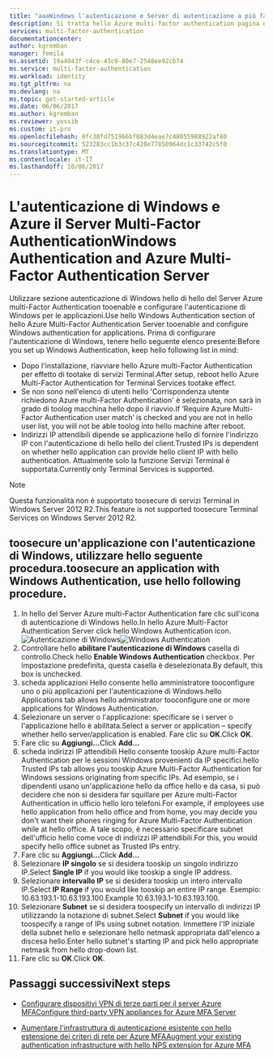 ```yaml
---
title: "aaaWindows l'autenticazione e Server di autenticazione a più fattori di Azure | Documenti Microsoft"
description: Si tratta hello Azure multi-factor authentication pagina di supporto della distribuzione di autenticazione di Windows e il Server Azure multi-Factor Authentication.
services: multi-factor-authentication
documentationcenter: 
author: kgremban
manager: femila
ms.assetid: 19a4043f-c4ce-43c0-80e7-2548ee92cb74
ms.service: multi-factor-authentication
ms.workload: identity
ms.tgt_pltfrm: na
ms.devlang: na
ms.topic: get-started-article
ms.date: 06/06/2017
ms.author: kgremban
ms.reviewer: yossib
ms.custom: it-pro
ms.openlocfilehash: 0fc38fd751966bf883d4eae7c48055988922af80
ms.sourcegitcommit: 523283cc1b3c37c428e77850964dc1c33742c5f0
ms.translationtype: MT
ms.contentlocale: it-IT
ms.lasthandoff: 10/06/2017
---
```

# <a name="windows-authentication-and-azure-multi-factor-authentication-server"></a><span data-ttu-id="6e559-103">L'autenticazione di Windows e Azure il Server Multi-Factor Authentication</span><span class="sxs-lookup"><span data-stu-id="6e559-103">Windows Authentication and Azure Multi-Factor Authentication Server</span></span>
<span data-ttu-id="6e559-104">Utilizzare sezione autenticazione di Windows hello di hello del Server Azure multi-Factor Authentication tooenable e configurare l'autenticazione di Windows per le applicazioni.</span><span class="sxs-lookup"><span data-stu-id="6e559-104">Use hello Windows Authentication section of hello Azure Multi-Factor Authentication Server tooenable and configure Windows authentication for applications.</span></span> <span data-ttu-id="6e559-105">Prima di configurare l'autenticazione di Windows, tenere hello seguente elenco presente:</span><span class="sxs-lookup"><span data-stu-id="6e559-105">Before you set up Windows Authentication, keep hello following list in mind:</span></span>

* <span data-ttu-id="6e559-106">Dopo l'installazione, riavviare hello Azure multi-Factor Authentication per effetto di tootake di servizi Terminal.</span><span class="sxs-lookup"><span data-stu-id="6e559-106">After setup, reboot hello Azure Multi-Factor Authentication for Terminal Services tootake effect.</span></span>
* <span data-ttu-id="6e559-107">Se non sono nell'elenco di utenti hello 'Corrispondenza utente richiedono Azure multi-Factor Authentication' è selezionata, non sarà in grado di toolog macchina hello dopo il riavvio.</span><span class="sxs-lookup"><span data-stu-id="6e559-107">If ‘Require Azure Multi-Factor Authentication user match’ is checked and you are not in hello user list, you will not be able toolog into hello machine after reboot.</span></span>
* <span data-ttu-id="6e559-108">Indirizzi IP attendibili dipende se applicazione hello di fornire l'indirizzo IP con l'autenticazione di hello hello del client.</span><span class="sxs-lookup"><span data-stu-id="6e559-108">Trusted IPs is dependent on whether hello application can provide hello client IP with hello authentication.</span></span> <span data-ttu-id="6e559-109">Attualmente solo la funzione Servizi Terminal è supportata.</span><span class="sxs-lookup"><span data-stu-id="6e559-109">Currently only Terminal Services is supported.</span></span>  

> [!NOTE]
> <span data-ttu-id="6e559-110">Questa funzionalità non è supportato toosecure di servizi Terminal in Windows Server 2012 R2.</span><span class="sxs-lookup"><span data-stu-id="6e559-110">This feature is not supported toosecure Terminal Services on Windows Server 2012 R2.</span></span>

## <a name="toosecure-an-application-with-windows-authentication-use-hello-following-procedure"></a><span data-ttu-id="6e559-111">toosecure un'applicazione con l'autenticazione di Windows, utilizzare hello seguente procedura.</span><span class="sxs-lookup"><span data-stu-id="6e559-111">toosecure an application with Windows Authentication, use hello following procedure.</span></span>
1. <span data-ttu-id="6e559-112">In hello del Server Azure multi-Factor Authentication fare clic sull'icona di autenticazione di Windows hello.</span><span class="sxs-lookup"><span data-stu-id="6e559-112">In hello Azure Multi-Factor Authentication Server click hello Windows Authentication icon.</span></span>
   <span data-ttu-id="6e559-113">![Autenticazione di Windows](./media/multi-factor-authentication-get-started-server-windows/windowsauth.png)</span><span class="sxs-lookup"><span data-stu-id="6e559-113">![Windows Authentication](./media/multi-factor-authentication-get-started-server-windows/windowsauth.png)</span></span>
2. <span data-ttu-id="6e559-114">Controllare hello **abilitare l'autenticazione di Windows** casella di controllo.</span><span class="sxs-lookup"><span data-stu-id="6e559-114">Check hello **Enable Windows Authentication** checkbox.</span></span> <span data-ttu-id="6e559-115">Per impostazione predefinita, questa casella è deselezionata.</span><span class="sxs-lookup"><span data-stu-id="6e559-115">By default, this box is unchecked.</span></span>
3. <span data-ttu-id="6e559-116">scheda applicazioni Hello consente hello amministratore tooconfigure uno o più applicazioni per l'autenticazione di Windows.</span><span class="sxs-lookup"><span data-stu-id="6e559-116">hello Applications tab allows hello administrator tooconfigure one or more applications for Windows Authentication.</span></span>
4. <span data-ttu-id="6e559-117">Selezionare un server o l'applicazione: specificare se i server o l'applicazione hello è abilitata.</span><span class="sxs-lookup"><span data-stu-id="6e559-117">Select a server or application – specify whether hello server/application is enabled.</span></span> <span data-ttu-id="6e559-118">Fare clic su **OK**.</span><span class="sxs-lookup"><span data-stu-id="6e559-118">Click **OK**.</span></span>
5. <span data-ttu-id="6e559-119">Fare clic su **Aggiungi...**</span><span class="sxs-lookup"><span data-stu-id="6e559-119">Click **Add…**</span></span>
6. <span data-ttu-id="6e559-120">scheda indirizzi IP attendibili Hello consente tooskip Azure multi-Factor Authentication per le sessioni Windows provenienti da IP specifici.</span><span class="sxs-lookup"><span data-stu-id="6e559-120">hello Trusted IPs tab allows you tooskip Azure Multi-Factor Authentication for Windows sessions originating from specific IPs.</span></span> <span data-ttu-id="6e559-121">Ad esempio, se i dipendenti usano un'applicazione hello da office hello e da casa, si può decidere che non si desidera far squillare per Azure multi-Factor Authentication in ufficio hello loro telefoni.</span><span class="sxs-lookup"><span data-stu-id="6e559-121">For example, if employees use hello application from hello office and from home, you may decide you don't want their phones ringing for Azure Multi-Factor Authentication while at hello office.</span></span> <span data-ttu-id="6e559-122">A tale scopo, è necessario specificare subnet dell'ufficio hello come voce di indirizzi IP attendibili.</span><span class="sxs-lookup"><span data-stu-id="6e559-122">For this, you would specify hello office subnet as Trusted IPs entry.</span></span>
7. <span data-ttu-id="6e559-123">Fare clic su **Aggiungi...**</span><span class="sxs-lookup"><span data-stu-id="6e559-123">Click **Add…**</span></span>
8. <span data-ttu-id="6e559-124">Selezionare **IP singolo** se si desidera tooskip un singolo indirizzo IP.</span><span class="sxs-lookup"><span data-stu-id="6e559-124">Select **Single IP** if you would like tooskip a single IP address.</span></span>
9. <span data-ttu-id="6e559-125">Selezionare **intervallo IP** se si desidera tooskip un intero intervallo IP.</span><span class="sxs-lookup"><span data-stu-id="6e559-125">Select **IP Range** if you would like tooskip an entire IP range.</span></span> <span data-ttu-id="6e559-126">Esempio: 10.63.193.1-10.63.193.100.</span><span class="sxs-lookup"><span data-stu-id="6e559-126">Example 10.63.193.1-10.63.193.100.</span></span>
10. <span data-ttu-id="6e559-127">Selezionare **Subnet** se si desidera toospecify un intervallo di indirizzi IP utilizzando la notazione di subnet.</span><span class="sxs-lookup"><span data-stu-id="6e559-127">Select **Subnet** if you would like toospecify a range of IPs using subnet notation.</span></span> <span data-ttu-id="6e559-128">Immettere l'IP iniziale della subnet hello e selezionare hello netmask appropriata dall'elenco a discesa hello.</span><span class="sxs-lookup"><span data-stu-id="6e559-128">Enter hello subnet's starting IP and pick hello appropriate netmask from hello drop-down list.</span></span>
11. <span data-ttu-id="6e559-129">Fare clic su **OK**.</span><span class="sxs-lookup"><span data-stu-id="6e559-129">Click **OK**.</span></span>

## <a name="next-steps"></a><span data-ttu-id="6e559-130">Passaggi successivi</span><span class="sxs-lookup"><span data-stu-id="6e559-130">Next steps</span></span>

- [<span data-ttu-id="6e559-131">Configurare dispositivi VPN di terze parti per il server Azure MFA</span><span class="sxs-lookup"><span data-stu-id="6e559-131">Configure third-party VPN appliances for Azure MFA Server</span></span>](multi-factor-authentication-advanced-vpn-configurations.md)

- [<span data-ttu-id="6e559-132">Aumentare l'infrastruttura di autenticazione esistente con hello estensione dei criteri di rete per Azure MFA</span><span class="sxs-lookup"><span data-stu-id="6e559-132">Augment your existing authentication infrastructure with hello NPS extension for Azure MFA</span></span>](multi-factor-authentication-nps-extension.md)
